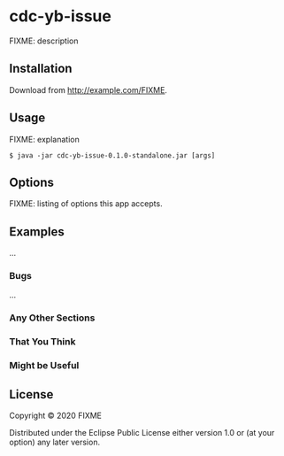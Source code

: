 # cdc-yb-issue

FIXME: description

## Installation

Download from http://example.com/FIXME.

## Usage

FIXME: explanation

    $ java -jar cdc-yb-issue-0.1.0-standalone.jar [args]

## Options

FIXME: listing of options this app accepts.

## Examples

...

### Bugs

...

### Any Other Sections
### That You Think
### Might be Useful

## License

Copyright © 2020 FIXME

Distributed under the Eclipse Public License either version 1.0 or (at
your option) any later version.
